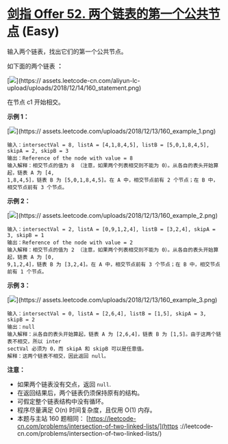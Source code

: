 # [剑指 Offer 52. 两个链表的第一个公共节点][link] (Easy)

[link]: https://leetcode.cn/problems/liang-ge-lian-biao-de-di-yi-ge-gong-gong-jie-dian-lcof/

输入两个链表，找出它们的第一个公共节点。

如下面的两个链表 **：**

[![](https://assets.leetcode-cn.com/aliyun-lc-upload/uploads/2018/12/14/160_statement.png)](https://
assets.leetcode-cn.com/aliyun-lc-upload/uploads/2018/12/14/160_statement.png)

在节点 c1 开始相交。

**示例 1：**

[![](https://assets.leetcode-cn.com/aliyun-lc-upload/uploads/2018/12/14/160_example_1.png)](https://
assets.leetcode.com/uploads/2018/12/13/160_example_1.png)

```
输入：intersectVal = 8, listA = [4,1,8,4,5], listB = [5,0,1,8,4,5], skipA = 2, skipB = 3
输出：Reference of the node with value = 8
输入解释：相交节点的值为 8 （注意，如果两个列表相交则不能为 0）。从各自的表头开始算起，链表 A 为 [4,
1,8,4,5]，链表 B 为 [5,0,1,8,4,5]。在 A 中，相交节点前有 2 个节点；在 B 中，相交节点前有 3 个节点。

```

**示例 2：**

[![](https://assets.leetcode-cn.com/aliyun-lc-upload/uploads/2018/12/14/160_example_2.png)](https://
assets.leetcode.com/uploads/2018/12/13/160_example_2.png)

```
输入：intersectVal = 2, listA = [0,9,1,2,4], listB = [3,2,4], skipA = 3, skipB = 1
输出：Reference of the node with value = 2
输入解释：相交节点的值为 2 （注意，如果两个列表相交则不能为 0）。从各自的表头开始算起，链表 A 为 [0,
9,1,2,4]，链表 B 为 [3,2,4]。在 A 中，相交节点前有 3 个节点；在 B 中，相交节点前有 1 个节点。

```

**示例 3：**

[![](https://assets.leetcode-cn.com/aliyun-lc-upload/uploads/2018/12/14/160_example_3.png)](https://
assets.leetcode.com/uploads/2018/12/13/160_example_3.png)

```
输入：intersectVal = 0, listA = [2,6,4], listB = [1,5], skipA = 3, skipB = 2
输出：null
输入解释：从各自的表头开始算起，链表 A 为 [2,6,4]，链表 B 为 [1,5]。由于这两个链表不相交，所以 inter
sectVal 必须为 0，而 skipA 和 skipB 可以是任意值。
解释：这两个链表不相交，因此返回 null。

```

**注意：**

- 如果两个链表没有交点，返回 `null`.
- 在返回结果后，两个链表仍须保持原有的结构。
- 可假定整个链表结构中没有循环。
- 程序尽量满足 O(n) 时间复杂度，且仅用 O(1) 内存。
- 本题与主站 160 题相同： [https://leetcode-cn.com/problems/intersection-of-two-linked-lists/](https
://leetcode-cn.com/problems/intersection-of-two-linked-lists/)
